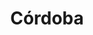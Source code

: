 ---
title: Córdoba
date: 
draft: false

# descripcion
description : Pulsera de plata 925 y marquesita

materials: Plata 925

color: Plateado

dimensions: 18cm largo

code: 03-22-0531

type: "Pulseras"

categories: []

price: $17.470,00

price_eftvo: $14.850,00

# Images
# first image will be shown in the product page
images:
  # - image: "images/path_to_image"
  # La ubicacion de las imagenes es imagenes/Pulseras/Pulseras.Marquesita/03-22-0531-cordoba
  - image: "./images/pulseras/marquesita/03-22-0531.JPG"
---